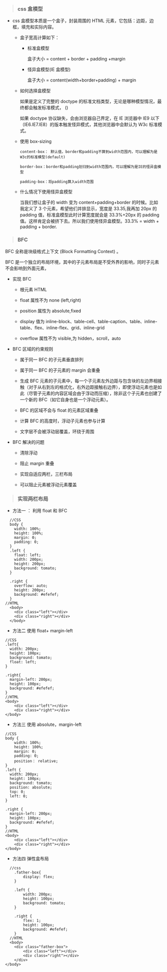 > ### css 盒模型

- css 盒模型本质是一个盒子，封装周围的 HTML 元素，它包括：边距，边框，填充和实际内容。

  - 盒子宽高计算如下：

    - 标准盒模型

      盒子大小 = content + border + padding +margin

    - 怪异盒模型(IE 盒模型)

      盒子大小 = content(width+border+padding) + margin

  - 如何选择盒模型

    如果是定义了完整的 doctype 的标准文档类型，无论是哪种模型情况，最终都会触发标准模式， (<!DOCTYPE html>)

    如果 doctype 协议缺失，会由浏览器自己界定，在 IE 浏览器中 IE9 以下（IE6.IE7.IE8）的版本触发怪异模式，其他浏览器中会默认为 W3c 标准模式。

  - 使用 box-sizing

        content-box： 默认值，border和padding不算到width范围内，可以理解为是W3c的标准模型(default)

        border-box：border和padding划归到width范围内，可以理解为是IE的怪异盒模型

        padding-box：将padding算入width范围

  - 什么情况下使用怪异盒模型

    当我们想让盒子的 width 变为 content+padding+border 的时候。比如我定义了 3 个元素，希望他们并排显示，宽度是 33.35,我再加 20px 的 padding 值，标准盒模型此时计算宽度就会是 33.3%+20px 的 padding 值。这样肯定会被挤下去。所以我们使用怪异盒模型。33.3% = width + padding + border.

> ### BFC

BFC 全称是块级格式上下文 (Block Formatting Context) 。

BFC 是一个独立的布局环境，其中的子元素布局是不受外界的影响，同时子元素不会影响到外面元素，

- 实现 BFC

  - 根元素 HTML

  - float 属性不为 none (left,right)

  - position 属性为 absolute,fixed

  - display 值为 inline-block、table-cell、table-caption、table、inline-table、flex、inline-flex、grid、inline-grid

  - overflow 属性不为 visible,为 hidden，scroll，auto

- BFC 区域的约束规则

  - 属于同一 BFC 的子元素垂直排列

  - 属于同一 BFC 的子元素的 margin 会重叠

  - 生成 BFC 元素的子元素中，每一个子元素左外边距与包含块的左边界相接触（对于从右到左的格式化，右外边距接触右边界），即使浮动元素也是如此（尽管子元素的内容区域会由于浮动而压缩），除非这个子元素也创建了一个新的 BFC（如它自身也是一个浮动元素）。

  - BFC 的区域不会与 float 的元素区域重叠

  - 计算 BFC 的高度时，浮动子元素也参与计算

  - 文字层不会被浮动层覆盖，环绕于周围

- BFC 解决的问题

  - 清除浮动

  - 阻止 margin 重叠

  - 实现自适应两栏，三栏布局

  - 可以阻止元素被浮动元素覆盖

> ### 实现两栏布局

- 方法一 ： 利用 float 和 BFC

```
  //CSS
  body {
    width: 100%;
    height: 100%;
    margin: 0;
    padding: 0;
  }
  .left {
    float: left;
    width: 200px;
    height: 200px;
    background: tomato;
  }

  .right {
    overflow: auto;
    height: 200px;
    background: #efefef;
  }
//HTML
  <body>
    <div class="left"></div>
    <div class="right"></div>
  </body>
```

- 方法二 使用 float+ margin-left

```
//CSS
.left{
  width: 200px;
  height: 100px;
  background: tomato;
  float: left;
}

.right{
  margin-left: 200px;
  height: 100px;
  background: #efefef;
}
//HTML
<body>
    <div class="left"></div>
    <div class="right"></div>
</body>
```

- 方法三 使用 absolute，margin-left

```
//CSS
body {
    width: 100%;
    height: 100%;
    margin: 0;
    padding: 0;
    position： relative;
}
.left {
  width: 200px;
  height: 100px;
  background: tomato;
  position: absolute;
  top: 0;
  left: 0;
}

.right {
  margin-left: 200px;
  height: 100px;
  background: #efefef;
}
//HTML
<body>
    <div class="left"></div>
    <div class="right"></div>
</body>
```

- 方法四 弹性盒布局

```
  //css
    .father-box{
        display: flex;
    }

    .left {
        width: 200px;
        height: 100px;
        background: tomato;
    }

    .right {
        flex: 1;
        height: 100px;
        background: #efefef;
    }
  //HTML
  <body>
    <div class="father-box">
        <div class="left"></div>
        <div class="right"></div>
    </div>
</body>
```
